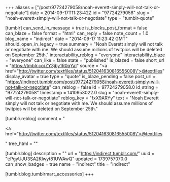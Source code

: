 +++
aliases = ["/post/97724279058/noah-everett-simply-will-not-talk-or-negotiate"]
date = 2014-09-17T11:23:42Z
id = "97724279058"
slug = "noah-everett-simply-will-not-talk-or-negotiate"
type = "tumblr-quote"

[tumblr]
can_send_in_message = true
is_blocks_post_format = false
can_blaze = false
format = "html"
can_reply = false
note_count = 1.0
blog_name = "indirect"
date = "2014-09-17 11:23:42 GMT"
should_open_in_legacy = true
summary = "Noah Everett simply will not talk or negotiate with me. We should assume millions of twitpics will be deleted on September 25th."
interactability_reblog = "everyone"
interactability_blaze = "everyone"
can_like = false
state = "published"
is_blazed = false
short_url = "https://tmblr.co/ZY3jby1R0qYaI"
source = "<a href=\"http://twitter.com/textfiles/status/512041630816555008\">@textfiles</a>"
display_avatar = true
type = "quote"
is_blaze_pending = false
post_url = "https://indirect.tumblr.com/post/97724279058/noah-everett-simply-will-not-talk-or-negotiate"
can_reblog = false
id = 97724279058.0
id_string = "97724279058"
timestamp = 1410953022.0
slug = "noah-everett-simply-will-not-talk-or-negotiate"
reblog_key = "fxX9ARYy"
text = "Noah Everett simply will not talk or negotiate with me. We should assume millions of twitpics will be deleted on September 25th."

[tumblr.reblog]
comment = "<p><a href=\"http://twitter.com/textfiles/status/512041630816555008\">@textfiles</a></p>"
tree_html = ""

[tumblr.blog]
description = ""
url = "https://indirect.tumblr.com/"
uuid = "t:PgyUJU3SA2Klwyt81UWAwQ"
updated = 1739757070.0
can_show_badges = true
name = "indirect"
title = "indirect"

[tumblr.blog.tumblrmart_accessories]
+++
